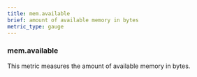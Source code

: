 ```yaml
---
title: mem.available
brief: amount of available memory in bytes
metric_type: gauge
---
```

### mem.available

This metric measures the amount of available memory in bytes.
